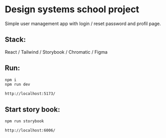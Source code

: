 # Design systems school project

Simple user management app with login / reset password and profil page. 

## Stack:

React / Tailwind / Storybook / Chromatic / Figma

## Run:
```bash
npm i
npm run dev
```
`http://localhost:5173/`

## Start story book:
```bash
npm run storybook
```
`http://localhost:6006/`